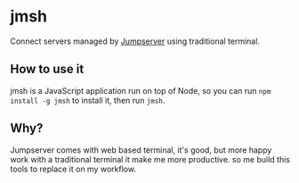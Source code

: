 # jmsh

Connect servers managed by [Jumpserver](https://github.com/jumpserver/jumpserver) using traditional terminal.

## How to use it

jmsh is a JavaScript application run on top of Node, so you can run `npm install -g jmsh` to install it, then run `jmsh`.

## Why?

Jumpserver comes with web based terminal, it's good, but more happy work with a traditional terminal it make me more productive. so me build this tools to replace it on my workflow.
